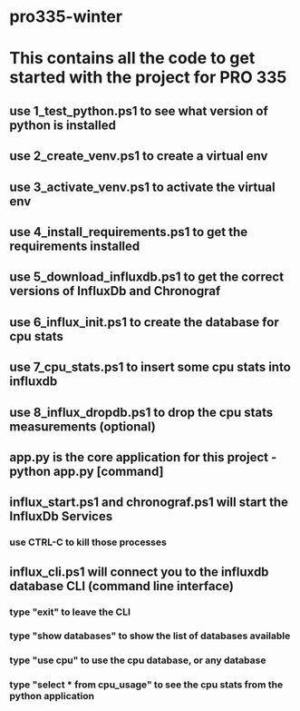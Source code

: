 # pro335-winter

# This contains all the code to get started with the project for PRO 335

## use 1_test_python.ps1 to see what version of python is installed
## use 2_create_venv.ps1 to create a virtual env
## use 3_activate_venv.ps1 to activate the virtual env
## use 4_install_requirements.ps1 to get the requirements installed
## use 5_download_influxdb.ps1 to get the correct versions of InfluxDb and Chronograf
## use 6_influx_init.ps1 to create the database for cpu stats
## use 7_cpu_stats.ps1 to insert some cpu stats into influxdb
## use 8_influx_dropdb.ps1 to drop the cpu stats measurements (optional)

## app.py is the core application for this project - python app.py [command]

## influx_start.ps1 and chronograf.ps1 will start the InfluxDb Services
### use CTRL-C to kill those processes
## influx_cli.ps1 will connect you to the influxdb database CLI (command line interface)
### type "exit" to leave the CLI
### type "show databases" to show the list of databases available
### type "use cpu" to use the cpu database, or any database
### type "select * from cpu_usage" to see the cpu stats from the python application

##